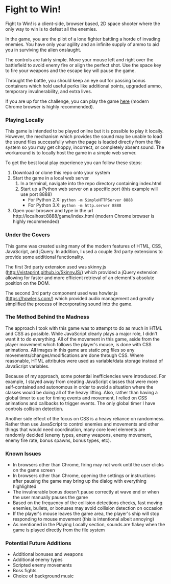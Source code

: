 # Fight to Win!
Fight to Win! is a client-side, browser based, 2D space shooter where the only way to win is to defeat all the enemies.

In the game, you are the pilot of a lone fighter battling a horde of invading enemies. You have only your agility and an infinite supply of ammo to aid you in surviving the alien onslaught.

The controls are fairly simple. Move your mouse left and right over the battlefield to avoid enemy fire or align the perfect shot. Use the space key to fire your weapons and the escape key will pause the game.

Throught the battle, you should keep an eye out for passing bonus containers which hold useful perks like additional points, upgraded ammo, temporary invulnerability, and extra lives.

If you are up for the challenge, you can play the game [here](https://psycoder42.github.io/fight-to-win/game/index.html) (modern Chrome browser is highly recommended).

### Playing Locally
This game is intended to be played online but it is possible to play it locally. However, the mechanism which provides the sound may be unable to load the sound files successfully when the page is loaded directly from the file system so you may get choppy, incorrect, or completely absent sound. The workaround is to locally host the game in a simple web server.

To get the best local play experience you can follow these steps:
1. Download or clone this repo onto your system
2. Start the game in a local web server
    1. In a terminal, navigate into the repo directory containing index.html
    2. Start up a Python web server on a specific port (this example will use port 8888)
        * For Python 2.X: `python -m SimpleHTTPServer 8888`
        * For Python 3.X: `python -m http.server 8888`
3. Open your broswer and type in the url http://localhost:8888/game/index.html (modern Chrome browser is highly recommended)

### Under the Covers
This game was created using many of the modern features of HTML, CSS, JavaScript, and jQuery. In addition, I used a couple 3rd party extensions to provide some additional functionality.

The first 3rd party extension used was skinny.js (<http://vistaprint.github.io/SkinnyJS/>) which provided a jQuery extension allowing for faster and more efficient retrieval of an element's absolute position on the DOM.

The second 3rd party component used was howler.js (<https://howlerjs.com/>) which provided audio management and greatly simplified the process of incorporating sound into the game.

### The Method Behind the Madness
The approach I took with this game was to attempt to do as much in HTML and CSS as possible. While JavaScript clearly plays a major role, I didn't want it to do everything. All of the movement in this game, aside from the player movement which follows the player's mouse, is done with CSS animations.  All images in this game are static png files so any movements/changes/modifications are done through CSS. Where reasonable, HTML attributes were used as variable/data storage instead of JavaScript variables.

Because of my approach, some potential inefficiencies were introduced. For example, I stayed away from creating JavaScript classes that were more self-contained and autonomous in order to avoid a situation where the classes would be doing all of the heavy lifting. Also, rather than having a global timer to use for timing events and movement, I relied on CSS animations and callbacks to trigger events. The only global timer I have controls collision detection.

Another side effect of the focus on CSS is a heavy reliance on randomness. Rather than use JavaScript to control enemies and movements and other things that would need coordination, many core level elements are randomly decided (enemy types, enemy weapons, enemy movement, enemy fire rate, bonus spawns, bonus types, etc). 

### Known Issues
* In browsers other than Chrome, firing may not work until the user clicks on the game screen
* In browsers other than Chrome, opening the settings or instructions after pausing the game may bring up the dialog with everything highlighted
* The invulnerable bonus doesn't pause correctly at wave end or when the user manually pauses the game
* Based on the frequency of the collision detections checks, fast moving enemies, bullets, or bonuses may avoid collision detection on occasion
* If the player's mouse leaves the game area, the player's ship will stop responding to mouse movement (this is intentional albeit annoying)
* As mentioned in the Playing Locally section, sounds are flakey when the game is played directly from the file system

### Potential Future Additions
* Additional bonuses and weapons
* Additional enemy types
* Scripted enemy movements
* Boss fights
* Choice of background music
